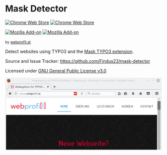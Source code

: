 # Mask Detector

[![Chrome Web Store](https://img.shields.io/chrome-web-store/v/kkbhnlbbfpkdbipkjgagfagcbaacmfge.svg)](https://chrome.google.com/webstore/detail/mask-detector/kkbhnlbbfpkdbipkjgagfagcbaacmfge)
[![Chrome Web Store](https://img.shields.io/badge/chrome%20web%20store-download%20now-brightgreen.svg)](https://chrome.google.com/webstore/detail/mask-detector/kkbhnlbbfpkdbipkjgagfagcbaacmfge)


[![Mozilla Add-on](https://img.shields.io/amo/v/mask-detector.svg)](https://addons.mozilla.org/de/firefox/addon/mask-detector/)
[![Mozilla Add-on](https://img.shields.io/badge/mozilla%20addon-download%20now-brightgreen.svg)](https://addons.mozilla.org/de/firefox/addon/mask-detector/)

<small>by [webprofil.at](http://www.webprofil.at/)</small>

Detect websites using TYPO3 and the [Mask TYPO3 extension](https://github.com/Gernott/mask).

Source and Issue Tracker: https://github.com/Findus23/mask-detector

Licensed under [GNU General Public License v3.0](https://github.com/Findus23/mask-detector/blob/master/LICENSE)


![screenshot firefox](docs/screenshot_firefox.png)
